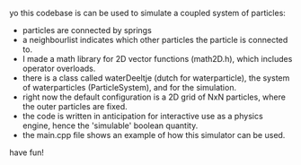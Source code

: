 yo this codebase is can be used to simulate a coupled system of particles:
- particles are connected by springs
- a neighbourlist indicates which other particles the particle is connected to.
- I made a math library for 2D vector functions (math2D.h), which includes operator overloads.
- there is a class called waterDeeltje (dutch for waterparticle), the system of waterparticles (ParticleSystem), and for the simulation.
- right now the default configuration is a 2D grid of NxN particles, where the outer particles are fixed.
- the code is written in anticipation for interactive use as a physics engine, hence the 'simulable' boolean quantity.
- the main.cpp file shows an example of how this simulator can be used.

have fun!
